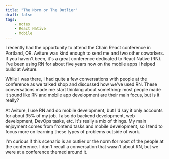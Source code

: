 ```yaml
---
title: "The Norm or The Outlier"
draft: false
tags:
    - notes
    - React Native
    - Mobile
---
```


I recently had the opportunity to attend the Chain React conference in Portland, OR. Aviture was kind enough to send me and two other coworkers. If you haven't been, it's a great conference dedicated to React Native (RN). I've been using RN for about five years now on the mobile apps I helped build at Aviture.

While I was there, I had quite a few conversations with people at the conference as we talked shop and discussed how we've used RN. These conversations made me start thinking about something: most people made it sound like RN and mobile app development are their main focus, but is it really?

At Aviture, I use RN and do mobile development, but I'd say it only accounts for about 35% of my job. I also do backend development, web development, DevOps tasks, etc. It's really a mix of things. My main enjoyment comes from frontend tasks and mobile development, so I tend to focus more on learning these types of problems outside of work.

I'm curious if this scenario is an outlier or the norm for most of the people at the conference. I don't recall a conversation that wasn't about RN, but we were at a conference themed around it.
